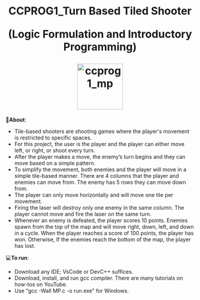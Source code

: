 <h1 align="center">
CCPROG1_Turn Based Tiled Shooter

(Logic Formulation and Introductory Programming)

   <img width="122" alt="ccprog1_mp" src="https://user-images.githubusercontent.com/92857538/215101132-bee34d42-e1dc-4ac0-a72c-6d91c888e93d.png">
</h1>

📝**About**:   
   - Tile-based shooters are shooting games where the player's movement is restricted to specific spaces. 
   - For this project, the user is the player and the player can either move left, or right, or shoot every turn. 
   - After the player makes a move, the enemy’s turn begins and they can move based on a simple pattern. 
   - To simplify the movement, both enemies and the player will move in a simple tile-based manner. There are 4 columns that the player and enemies can move from. The enemy has 5 rows they can move down from. 
   - The player can only move horizontally and will move one tile per movement. 
   - Firing the laser will destroy only one enemy in the same column. The player cannot move and fire the laser on the same turn. 
   - Whenever an enemy is defeated, the player scores 10 points. Enemies spawn from the top of the map and will move right, down, left, and down in a cycle. When the player reaches a score of 100 points, the player has won. Otherwise, If the enemies reach the bottom of the map, the player has lost.


💻**To run**:

   - Download any IDE; VsCode or DevC++ suffices.
   - Download, install, and run gcc compiler. There are many tutorials on how-tos on YouTube. 
   - Use "gcc -Wall MP.c -o run.exe" for Windows.

